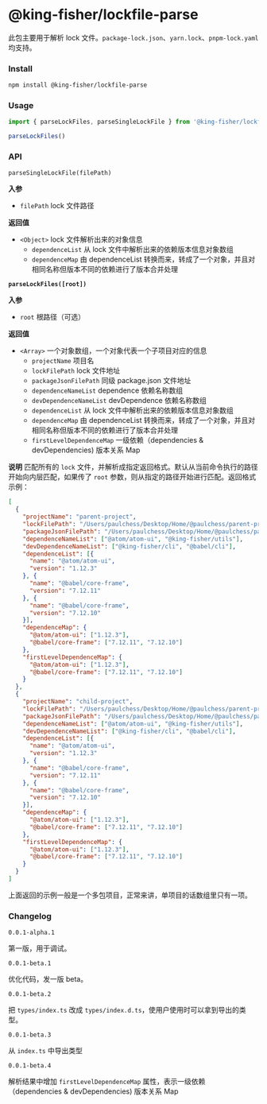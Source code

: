 # @king-fisher/lockfile-parse

此包主要用于解析 lock 文件。`package-lock.json`、`yarn.lock`、`pnpm-lock.yaml` 均支持。

### Install

```bash
npm install @king-fisher/lockfile-parse
```

### Usage

```javascript
import { parseLockFiles, parseSingleLockFile } from '@king-fisher/lockfile-parse'

parseLockFiles()
```

### API

`parseSingleLockFile(filePath)`

**入参**
* `filePath` lock 文件路径

**返回值**
* `<Object>` lock 文件解析出来的对象信息
  * `dependenceList` 从 lock 文件中解析出来的依赖版本信息对象数组
  * `dependenceMap` 由 dependenceList 转换而来，转成了一个对象，并且对相同名称但版本不同的依赖进行了版本合并处理

**`parseLockFiles([root])`**

**入参**
* `root` 根路径（可选）

**返回值**
* `<Array>` 一个对象数组，一个对象代表一个子项目对应的信息
  * `projectName` 项目名
  * `lockFilePath` lock 文件地址
  * `packageJsonFilePath` 同级 package.json 文件地址
  * `dependenceNameList` dependence 依赖名称数组
  * `devDependenceNameList` devDependence 依赖名称数组
  * `dependenceList` 从 lock 文件中解析出来的依赖版本信息对象数组
  * `dependenceMap` 由 dependenceList 转换而来，转成了一个对象，并且对相同名称但版本不同的依赖进行了版本合并处理
  * `firstLevelDependenceMap` 一级依赖（dependencies & devDependencies) 版本关系 Map

**说明**
匹配所有的 `lock` 文件，并解析成指定返回格式。默认从当前命令执行的路径开始向内层匹配，如果传了 `root` 参数，则从指定的路径开始进行匹配。返回格式示例：

```json
[
  {
    "projectName": "parent-project",
    "lockFilePath": "/Users/paulchess/Desktop/Home/@paulchess/parent-project/pnpm-lock.yaml",
    "packageJsonFilePath": "/Users/paulchess/Desktop/Home/@paulchess/parent-project/package.json",
    "dependenceNameList": ["@atom/atom-ui", "@king-fisher/utils"],
    "devDependenceNameList": ["@king-fisher/cli", "@babel/cli"],
    "dependenceList": [{
      "name": "@atom/atom-ui",
      "version": "1.12.3"
    }, {
      "name": "@babel/core-frame",
      "version": "7.12.11"
    }, {
      "name": "@babel/core-frame",
      "version": "7.12.10"
    }],
    "dependenceMap": {
      "@atom/atom-ui": ["1.12.3"],
      "@babel/core-frame": ["7.12.11", "7.12.10"]
    },
    "firstLevelDependenceMap": {
      "@atom/atom-ui": ["1.12.3"],
      "@babel/core-frame": ["7.12.11", "7.12.10"]
    }
  },
  {
    "projectName": "child-project",
    "lockFilePath": "/Users/paulchess/Desktop/Home/@paulchess/parent-project/child-project/yarn.lock",
    "packageJsonFilePath": "/Users/paulchess/Desktop/Home/@paulchess/parent-project/child-project/package.json",
    "dependenceNameList": ["@atom/atom-ui", "@king-fisher/utils"],
    "devDependenceNameList": ["@king-fisher/cli", "@babel/cli"],
    "dependenceList": [{
      "name": "@atom/atom-ui",
      "version": "1.12.3"
    }, {
      "name": "@babel/core-frame",
      "version": "7.12.11"
    }, {
      "name": "@babel/core-frame",
      "version": "7.12.10"
    }],
    "dependenceMap": {
      "@atom/atom-ui": ["1.12.3"],
      "@babel/core-frame": ["7.12.11", "7.12.10"]
    },
    "firstLevelDependenceMap": {
      "@atom/atom-ui": ["1.12.3"],
      "@babel/core-frame": ["7.12.11", "7.12.10"]
    }
  }
]
```

上面返回的示例一般是一个多包项目，正常来讲，单项目的话数组里只有一项。

### Changelog

`0.0.1-alpha.1`

第一版，用于调试。

`0.0.1-beta.1`

优化代码，发一版 beta。

`0.0.1-beta.2`

把 `types/index.ts` 改成 `types/index.d.ts`，使用户使用时可以拿到导出的类型。

`0.0.1-beta.3`

从 `index.ts` 中导出类型

`0.0.1-beta.4`

解析结果中增加 `firstLevelDependenceMap` 属性，表示一级依赖（dependencies & devDependencies) 版本关系 Map